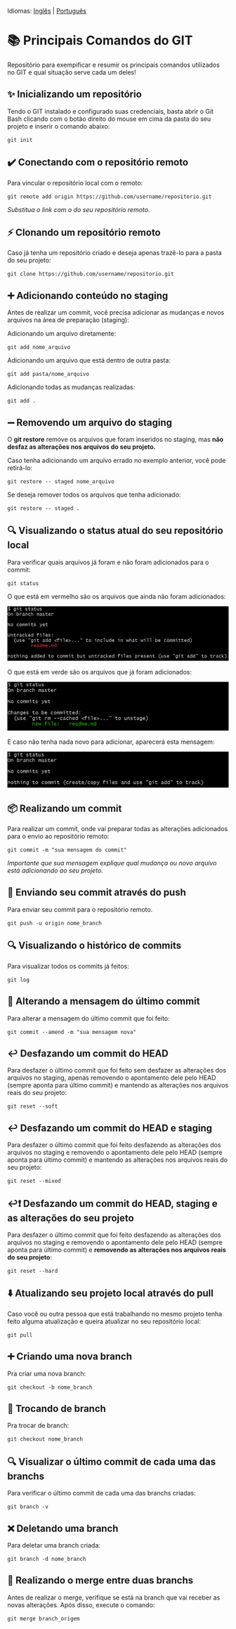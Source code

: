 Idiomas: [Inglês](readme.md) | [Português](readme-br.md)

# 📚 Principais Comandos do GIT
Repositório para exempificar e resumir os principais comandos utilizados no GIT e qual situação serve cada um deles!

## ✨ Inicializando um repositório

Tendo o GIT instalado e configurado suas credenciais, basta abrir o Git Bash clicando com o botão direito do mouse em cima da pasta do seu projeto e inserir o comando abaixo:

```
git init
```

## ✔️ Conectando com o repositório remoto

Para vincular o repositório local com o remoto:

```
git remote add origin https://github.com/username/repositorio.git
```
<i> Substitua o link com o do seu repositório remoto.</i>

## ⚡ Clonando um repositório remoto

Caso já tenha um repositório criado e deseja apenas trazê-lo para a pasta do seu projeto:

```
git clone https://github.com/username/repositorio.git
```

## ➕ Adicionando conteúdo no staging

Antes de realizar um commit, você precisa adicionar as mudanças e novos arquivos na área de preparação (staging):

Adicionando um arquivo diretamente:

```
git add nome_arquivo
```
Adicionando um arquivo que está dentro de outra pasta:
```
git add pasta/nome_arquivo
```
Adicionando todas as mudanças realizadas:
```
git add .
```

## ➖ Removendo um arquivo do staging

O <b>git restore</b> remove os arquivos que foram inseridos no staging, mas <b>não desfaz as alterações nos arquivos do seu projeto.</b>

Caso tenha adicionando um arquivo errado no exemplo anterior, você pode retirá-lo:
```
git restore -- staged nome_arquivo
```
Se deseja remover todos os arquivos que tenha adicionado:
```
git restore -- staged .
```

## 🔍 Visualizando o status atual do seu repositório local

Para verificar quais arquivos já foram e não foram adicionados para o commit:
```
git status
```

O que está em vermelho são os arquivos que ainda não foram adicionados:

![exemplo_git_vermelho](images/image-6.png)

O que está em verde são os arquivos que já foram adicionados:

![exemplo_git_verde](images/image-5.png)

E caso não tenha nada novo para adicionar, aparecerá esta mensagem:

![exemplo_git_nada](images/image-8.png)

## 📦 Realizando um commit

Para realizar um commit, onde vai preparar todas as alterações adicionados para o envio ao repositório remoto:

```
git commit -m "sua mensagem do commit"
```
<i>Importante que sua mensagem explique qual mudança ou novo arquivo está adicionando ao seu projeto.</i>

## 🚀 Enviando seu commit através do push

Para enviar seu commit para o repositório remoto.

```
git push -u origin nome_branch
```
## 🔍 Visualizando o histórico de commits
Para visualizar todos os commits já feitos:

```
git log
```
## 📝 Alterando a mensagem do último commit
Para alterar a mensagem do último commit que foi feito:

```
git commit --amend -m "sua mensagem nova"
```
## ↩️ Desfazando um commit do HEAD
Para desfazer o último commit que foi feito sem desfazer as alterações dos arquivos no staging, apenas removendo o apontamento dele pelo HEAD (sempre aponta para último commit) e mantendo as alterações nos arquivos reais do seu projeto:

```
git reset --soft
```

## ↩️ Desfazando um commit do HEAD e staging
Para desfazer o último commit que foi feito desfazendo as alterações dos arquivos no staging e removendo o apontamento dele pelo HEAD (sempre aponta para último commit) e mantendo as alterações nos arquivos reais do seu projeto:

```
git reset --mixed
```
## ↩️❗ Desfazando um commit do HEAD, staging e as alterações do seu projeto
Para desfazer o último commit que foi feito desfazendo as alterações dos arquivos no staging e removendo o apontamento dele pelo HEAD (sempre aponta para último commit) e <b>removendo as alterações nos arquivos reais do seu projeto</b>:

```
git reset --hard
```

## ⬇️ Atualizando seu projeto local através do pull
Caso você ou outra pessoa que está trabalhando no mesmo projeto tenha feito alguma atualização e queira atualizar no seu repositório local:
```
git pull
```
## ➕ Criando uma nova branch

Pra criar uma nova branch:
```
git checkout -b nome_branch
```
## 🔨 Trocando de branch

Pra trocar de branch:
```
git checkout nome_branch
```
## 🔍 Visualizar o último commit de cada uma das branchs

Para verificar o último commit de cada uma das branchs criadas:

```
git branch -v
```

## ❌ Deletando uma branch

Para deletar uma branch criada:

```
git branch -d nome_branch
```

## 🔀 Realizando o merge entre duas branchs

Antes de realizar o merge, verifique se está na branch que vai receber as novas alterações. Após disso, execute o comando:
```
git merge branch_origem
```